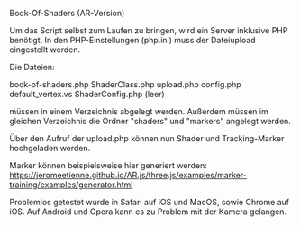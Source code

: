 Book-Of-Shaders (AR-Version)


Um das Script selbst zum Laufen zu bringen, wird ein Server inklusive PHP benötigt.
In den PHP-Einstellungen (php.ini) muss der Dateiupload eingestellt werden.


Die Dateien:

book-of-shaders.php
ShaderClass.php
upload.php
config.php
default_vertex.vs
ShaderConfig.php (leer)


müssen in einem Verzeichnis abgelegt werden. Außerdem müssen im gleichen Verzeichnis die Ordner "shaders" und "markers" angelegt werden.

Über den Aufruf der upload.php können nun Shader und Tracking-Marker hochgeladen werden.

Marker können beispielsweise hier generiert werden: https://jeromeetienne.github.io/AR.js/three.js/examples/marker-training/examples/generator.html

Problemlos getestet wurde in Safari auf iOS und MacOS, sowie Chrome auf iOS. Auf Android und Opera kann es zu Problem mit der Kamera gelangen.